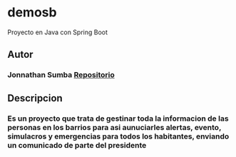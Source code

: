 # demosb
Proyecto en Java con Spring Boot

## Autor

### Jonnathan Sumba [Repositorio](https://github/J0HNPR0X)

## Descripcion 

### Es un proyecto que trata de gestinar toda la informacion de las personas en los barrios para asi aunuciarles alertas, evento, simulacros y emergencias para todos los habitantes, enviando un comunicado de parte del presidente 

